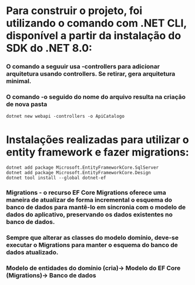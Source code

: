 # Para construir o projeto, foi utilizando o comando com .NET CLI, disponível a partir da instalação do SDK do .NET 8.0:
### O comando a seguuir usa -controllers para adicionar arquitetura usando controllers. Se retirar, gera arquitetura minimal.
### O comando -o seguido do nome do arquivo resulta na criação de nova pasta
```
dotnet new webapi -controllers -o ApiCatalogo
```

# Instalações realizadas para utilizar o entity framework e fazer migrations:
```
dotnet add package Microsoft.EntityFrameworkCore.SqlServer
dotnet add package Microsoft.EntityFrameworkCore.Design  
dotnet tool install --global dotnet-ef                 
```

### Migrations - o recurso EF Core Migrations oferece uma maneira de atualizar de forma incremental o esquema do banco de dados para mantê-lo em sincronia com o modelo de dados do aplicativo, preservando os dados existentes no banco de dados. 
### Sempre que alterar as classes do modelo domínio, deve-se executar o Migrations para manter o esquema do banco de dados atualizado. 
### Modelo de entidades do domínio (cria)-> Modelo do EF Core (Migrations)-> Banco de dados